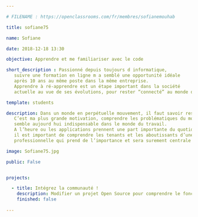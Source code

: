 ```yaml
---

# FILENAME : https://openclassrooms.com/fr/membres/sofianemouhab

title: sofiane75

name: Sofiane

date: 2018-12-18 13:30

objective: Apprendre et me familiariser avec le code

short_description : Passionné depuis toujours d informatique, 
   suivre une formation en ligne m a semblé une opportunité idéale 
   après 10 ans au même poste dans la même entreprise. 
   Apprendre à ré-apprendre est un étape important dans la société 
   actuelle au vue de ses évolutions, pour rester “connecté” au monde qui nous entoure

template: students

description: Dans un monde en perpétuelle mouvement, il faut savoir rester à la page.
   C’est ma plus grande motivation, comprendre les problématiques du monde numérique 
   semble aujourd hui indispensable dans le monde du travail. 
   A l’heure ou les applications prennent une part importante du quotidien de chacun, 
   il est important de comprendre les tenants et les aboutissants d’une branche
   professionnelle qui prend de l’importance et sera surement centrale dans un futur proche 

image: Sofiane75.jpg

public: False


projects:

  - title: Intégrez la communauté !
    description: Modifier un projet Open Source pour comprendre le fonctionnement de Git, de Github et des pull requests.  
    finished: false
    
---
```

